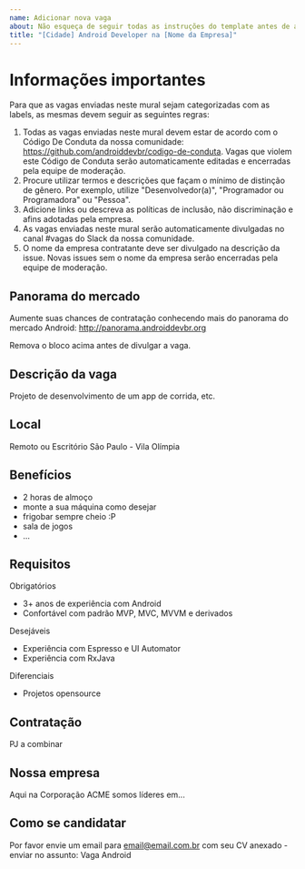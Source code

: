```yaml
---
name: Adicionar nova vaga
about: Não esqueça de seguir todas as instruções do template antes de abrir a vaga.
title: "[Cidade] Android Developer na [Nome da Empresa]"
---
```


# Informações importantes

Para que as vagas enviadas neste mural sejam categorizadas com as labels, as mesmas devem seguir as seguintes regras:

1. Todas as vagas enviadas neste mural devem estar de acordo com o Código De Conduta da nossa comunidade: https://github.com/androiddevbr/codigo-de-conduta. Vagas que violem este Código de Conduta serão automaticamente editadas e encerradas pela equipe de moderação.
2. Procure utilizar termos e descrições que façam o mínimo de distinção de gênero. Por exemplo, utilize "Desenvolvedor(a)", "Programador ou Programadora" ou "Pessoa".
3. Adicione links ou descreva as políticas de inclusão, não discriminação e afins adotadas pela empresa.
4. As vagas enviadas neste mural serão automaticamente divulgadas no canal #vagas do Slack da nossa comunidade.
5. O nome da empresa contratante deve ser divulgado na descrição da issue. Novas issues sem o nome da empresa serão encerradas pela equipe de moderação.

## Panorama do mercado

Aumente suas chances de contratação conhecendo mais do panorama do mercado Android: http://panorama.androiddevbr.org

Remova o bloco acima antes de divulgar a vaga.

## Descrição da vaga

Projeto de desenvolvimento de um app de corrida, etc.

## Local

Remoto ou Escritório São Paulo - Vila Olímpia

## Benefícios

- 2 horas de almoço
- monte a sua máquina como desejar
- frigobar sempre cheio :P
- sala de jogos
- ...

## Requisitos

Obrigatórios

- 3+ anos de experiência com Android
- Confortável com padrão MVP, MVC, MVVM e derivados

Desejáveis

- Experiência com Espresso e UI Automator
- Experiência com RxJava

Diferenciais

- Projetos opensource

## Contratação

PJ a combinar

## Nossa empresa

Aqui na Corporação ACME somos líderes em...

## Como se candidatar

Por favor envie um email para email@email.com.br com seu CV anexado - enviar no assunto: Vaga Android

